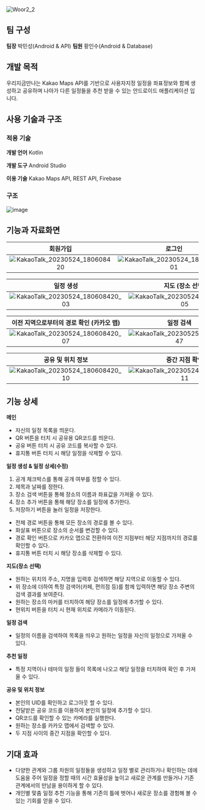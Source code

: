 ![Woor2_2](https://github.com/Insoo-Hwang/WooR2/assets/72377913/29116fdc-1da3-474a-b5ff-e73efe318c4f)

## 팀 구성
**팀장** 박민성(Android & API)
**팀원** 황인수(Android & Database)

## 개발 목적
우리지금만나는 Kakao Maps API를 기반으로 사용자지정 일정을 좌표정보와 함께 생성하고 공유하며 나아가 다른 일정들을 추천 받을 수 있는 안드로이드 애플리케이션 입니다.

## 사용 기술과 구조

### 적용 기술
**개발 언어** Kotlin

**개발 도구** Android Studio

**이용 기술** Kakao Maps API, REST API, Firebase

### 구조
![image](https://github.com/Insoo-Hwang/WooR2/assets/72377913/94ea1ce1-6797-46f3-a201-8fcd6c5fa286)


## 기능과 자료화면

| 회원가입 | 로그인 | 메인 (일정 목록) |
|:-------------------------------------:|:-------------------------------------------------:|:-----------------------------------------------:|
|![KakaoTalk_20230524_180608420](https://github.com/Insoo-Hwang/WooR2/assets/72377913/95a86905-3853-4666-9911-fe9fafa95bfb)|![KakaoTalk_20230524_180608420_01](https://github.com/Insoo-Hwang/WooR2/assets/72377913/ce29f5ce-6850-4d75-aeda-82d0b0c56253)|![KakaoTalk_20230525_184832347_01](https://github.com/Insoo-Hwang/WooR2/assets/72377913/f2d3210e-ff76-40b4-97fb-57345abdd917)|

| 일정 생성 | 지도 (장소 선택) | 전체 경로 확인 |
|:-------------------------------------:|:-------------------------------------------------:|:-----------------------------------------------:|
|![KakaoTalk_20230524_180608420_03](https://github.com/Insoo-Hwang/WooR2/assets/72377913/606788fe-89d4-4611-9857-217f44741885)|![KakaoTalk_20230524_180608420_05](https://github.com/Insoo-Hwang/WooR2/assets/72377913/65a23bfd-5dd5-4727-a504-635209919c4c)|![KakaoTalk_20230524_180608420_06](https://github.com/Insoo-Hwang/WooR2/assets/72377913/6d4e7ca2-1aee-4fbb-9def-2857f926dc90)|

| 이전 지역으로부터의 경로 확인 (카카오 맵) | 일정 검색 | 추천 일정 |
|:-------------------------------------:|:-------------------------------------------------:|:-----------------------------------------------:|
|![KakaoTalk_20230524_180608420_07](https://github.com/Insoo-Hwang/WooR2/assets/72377913/37a31a21-a3ce-4983-8cc6-cbb02ae77c5f)|![KakaoTalk_20230525_184832347](https://github.com/Insoo-Hwang/WooR2/assets/72377913/7ef598b0-b777-4531-9634-77b5809464ad)|![KakaoTalk_20230524_180608420_08](https://github.com/Insoo-Hwang/WooR2/assets/72377913/41b2cde7-2ba9-414b-87a0-035ac923f7f1)|

| 공유 및 위치 정보 | 중간 지점 확인 | 일정 상세(수정) |
|:-------------------------------------:|:-------------------------------------------------:|:-------------------------------------------------:|
|![KakaoTalk_20230524_180608420_10](https://github.com/Insoo-Hwang/WooR2/assets/72377913/60538964-836d-446f-b951-04cc5cd43074)|![KakaoTalk_20230524_180608420_11](https://github.com/Insoo-Hwang/WooR2/assets/72377913/d221549f-4d73-4748-a8e8-6aa860905066)|![KakaoTalk_20230524_183245761](https://github.com/Insoo-Hwang/WooR2/assets/72377913/05f73a01-f1d9-42cd-88c7-c68b751658ca)|

## 기능 상세

**메인**
  - 자신의 일정 목록을 띄운다.
  - QR 버튼을 터치 시 공유용 QR코드를 띄운다.
  - 공유 버튼 터치 시 공유 코드를 복사할 수 있다.
  - 휴지통 버튼 터치 시 해당 일정을 삭제할 수 있다.

**일정 생성 & 일정 상세(수정)**
  1. 공개 체크박스를 통해 공개 여부를 정할 수 있다.
  2. 제목과 날짜를 정한다.
  3. 장소 검색 버튼을 통해 장소의 이름과 좌표값을 가져올 수 있다.
  4. 장소 추가 버튼을 통해 해당 장소를 일정에 추가한다.
  5. 저장하기 버튼을 눌러 일정을 저장한다.
  - 전체 경로 버튼을 통해 모든 장소의 경로를 볼 수 있다.
  - 화살표 버튼으로 장소의 순서를 변겅할 수 있다.
  - 경로 확인 버튼으로 카카오 맵으로 전환하여 이전 지점부터 해당 지점까지의 경로를 확인할 수 있다.
  - 휴지통 버튼 터치 시 해당 장소를 삭제할 수 있다.

**지도(장소 선택)**
  - 원하는 위치의 주소, 지명을 입력후 검색하면 해당 지역으로 이동할 수 있다.
  - 위 장소에 더하여 특정 검색어(카페, 편의점 등)를 함께 입력하면 해당 장소 주변의 검색 결과를 보여준다.
  - 원하는 장소의 마커를 터치하여 해당 장소를 일정에 추가할 수 있다.
  - 현위치 버튼을 터치 시 현재 위치로 카메라가 이동된다.

**일정 검색**
  - 일정의 이름을 검색하여 목록을 띄우고 원하는 일정을 자신의 일정으로 가져올 수 있다.

**추천 일정**
  - 특정 지역이나 테마의 일정 들이 목록에 나오고 해당 일정을 터치하여 확인 후 가져올 수 있다.

**공유 및 위치 정보** 
  - 본인의 UID를 확인하고 로그아웃 할 수 있다.
  - 전달받은 공유 코드를 이용하여 본인의 일정에 추가할 수 있다.
  - QR코드를 확인할 수 있는 카메라를 실행한다.
  - 원하는 장소를 카카오 맵에서 검색할 수 있다.
  - 두 지점 사이의 중간 지점을 확인할 수 있다.

## 기대 효과
  - 다양한 관계와 그룹 차원의 일정들을 생성하고 일정 별로 관리하거나 확인하는 데에 도움을 주어 일정을 정할 때의 시간 효율성을 높이고 새로운 관계를 만들거나 기존 관계에서의 만남을 용이하게 할 수 있다.
  - 개인별 맟춤 일정 추천 기능을 통해 기존의 틀에 벗어나 새로운 장소를 경험해 볼 수 있는 기회를 얻을 수 있다.

